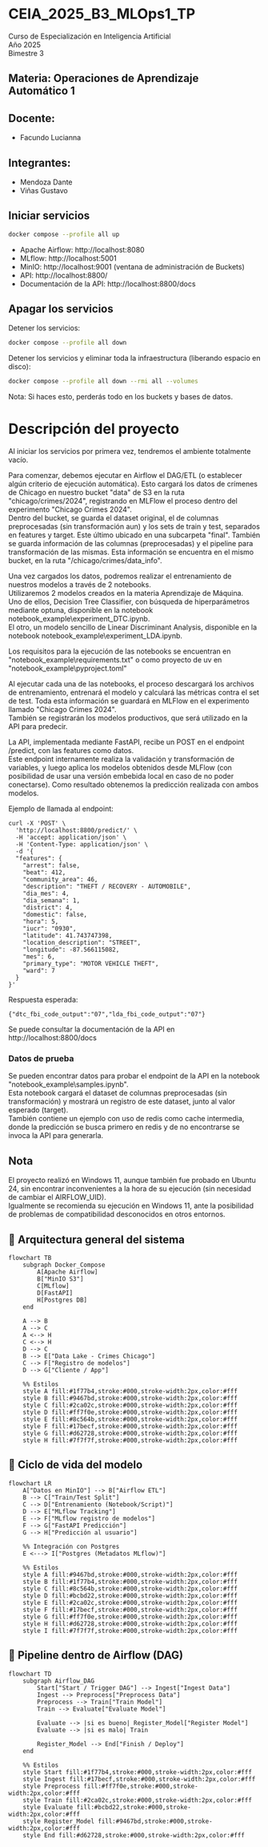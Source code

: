 # CEIA_2025_B3_MLOps1_TP

Curso de Especialización en Inteligencia Artificial  
Año 2025  
Bimestre 3  

## Materia: Operaciones de Aprendizaje Automático 1  

## Docente:
* Facundo Lucianna

## Integrantes:
* Mendoza Dante
* Viñas Gustavo


## Iniciar servicios

```bash
docker compose --profile all up
```

   - Apache Airflow: http://localhost:8080
   - MLflow: http://localhost:5001
   - MinIO: http://localhost:9001 (ventana de administración de Buckets)
   - API: http://localhost:8800/
   - Documentación de la API: http://localhost:8800/docs

## Apagar los servicios

Detener los servicios:

```bash
docker compose --profile all down
```

Detener los servicios y eliminar toda la infraestructura (liberando espacio en disco):

```bash
docker compose --profile all down --rmi all --volumes
```
Nota: Si haces esto, perderás todo en los buckets y bases de datos.

# Descripción del proyecto

Al iniciar los servicios por primera vez, tendremos el ambiente totalmente vacío.  

Para comenzar, debemos ejecutar en Airflow el DAG/ETL (o establecer algún criterio de ejecución automática). Esto cargará los datos de crímenes de Chicago en nuestro bucket "data" de S3 en la ruta "chicago/crimes/2024", registrando en MLFlow el proceso dentro del experimento "Chicago Crimes 2024".  
Dentro del bucket, se guarda el dataset original, el de columnas preprocesadas (sin transformación aun) y los sets de train y test, separados en features y target. Este último ubicado en una subcarpeta "final".
También se guarda información de las columnas (preprocesadas) y el pipeline para transformación de las mismas. Esta información se encuentra en el mismo bucket, en la ruta "/chicago/crimes/data_info".

Una vez cargados los datos, podremos realizar el entrenamiento de nuestros modelos a través de 2 notebooks.  
Utilizaremos 2 modelos creados en la materia Aprendizaje de Máquina.  
Uno de ellos, Decision Tree Classifier, con búsqueda de hiperparámetros mediante optuna, disponible en la notebook notebook_example\experiment_DTC.ipynb.  
El otro, un modelo sencillo de Linear Discriminant Analysis, disponible en la notebook notebook_example\experiment_LDA.ipynb.

Los requisitos para la ejecución de las notebooks se encuentran en "notebook_example\requirements.txt" o como proyecto de uv en "notebook_example\pyproject.toml"

Al ejecutar cada una de las notebooks, el proceso descargará los archivos de entrenamiento, entrenará el modelo y calculará las métricas contra el set de test. Toda esta información se guardará en MLFlow en el experimento llamado "Chicago Crimes 2024".  
También se registrarán los modelos productivos, que será utilizado en la API para predecir.  

La API, implementada mediante FastAPI, recibe un POST en el endpoint /predict, con las features como datos.  
Este endpoint internamente realiza la validación y transformación de variables, y luego aplica los modelos obtenidos desde MLFlow (con posibilidad de usar una versión embebida local en caso de no poder conectarse). Como resultado obtenemos la predicción realizada con ambos modelos.  

Ejemplo de llamada al endpoint:
```
curl -X 'POST' \
  'http://localhost:8800/predict/' \
  -H 'accept: application/json' \
  -H 'Content-Type: application/json' \
  -d '{
  "features": {
    "arrest": false,
    "beat": 412,
    "community_area": 46,
    "description": "THEFT / RECOVERY - AUTOMOBILE",
    "dia_mes": 4,
    "dia_semana": 1,
    "district": 4,
    "domestic": false,
    "hora": 5,
    "iucr": "0930",
    "latitude": 41.743747398,
    "location_description": "STREET",
    "longitude": -87.566115082,
    "mes": 6,
    "primary_type": "MOTOR VEHICLE THEFT",
    "ward": 7
  }
}'
```

Respuesta esperada:
```
{"dtc_fbi_code_output":"07","lda_fbi_code_output":"07"}
```

Se puede consultar la documentación de la API en http://localhost:8800/docs

### Datos de prueba
Se pueden encontrar datos para probar el endpoint de la API en la notebook "notebook_example\samples.ipynb".  
Esta notebook cargará el dataset de columnas preprocesadas (sin transformación) y mostrará un registro de este dataset, junto al valor esperado (target).  
También contiene un ejemplo con uso de redis como cache intermedia, donde la predicción se busca primero en redis y de no encontrarse se invoca la API para generarla.

## Nota
El proyecto realizó en Windows 11, aunque también fue probado en Ubuntu 24, sin encontrar inconvenientes a la hora de su ejecución (sin necesidad de cambiar el AIRFLOW_UID).  
Igualmente se recomienda su ejecución en Windows 11, ante la posibilidad de problemas de compatibilidad desconocidos en otros entornos.

## 📌 Arquitectura general del sistema
```mermaid
flowchart TB
    subgraph Docker_Compose
        A[Apache Airflow]
        B["MinIO S3"]
        C[MLflow]
        D[FastAPI]
        H[Postgres DB]
    end

    A --> B
    A --> C
    A <--> H
    C <--> H
    D --> C
    B --> E["Data Lake - Crimes Chicago"]
    C --> F["Registro de modelos"]
    D --> G["Cliente / App"]

    %% Estilos
    style A fill:#1f77b4,stroke:#000,stroke-width:2px,color:#fff
    style B fill:#9467bd,stroke:#000,stroke-width:2px,color:#fff
    style C fill:#2ca02c,stroke:#000,stroke-width:2px,color:#fff
    style D fill:#ff7f0e,stroke:#000,stroke-width:2px,color:#fff
    style E fill:#8c564b,stroke:#000,stroke-width:2px,color:#fff
    style F fill:#17becf,stroke:#000,stroke-width:2px,color:#fff
    style G fill:#d62728,stroke:#000,stroke-width:2px,color:#fff
    style H fill:#7f7f7f,stroke:#000,stroke-width:2px,color:#fff
```

## 📌 Ciclo de vida del modelo
```mermaid
flowchart LR
    A["Datos en MinIO"] --> B["Airflow ETL"]
    B --> C["Train/Test Split"]
    C --> D["Entrenamiento (Notebook/Script)"]
    D --> E["MLflow Tracking"]
    E --> F["MLflow registro de modelos"]
    F --> G["FastAPI Predicción"]
    G --> H["Predicción al usuario"]

    %% Integración con Postgres
    E <---> I["Postgres (Metadatos MLflow)"]

    %% Estilos
    style A fill:#9467bd,stroke:#000,stroke-width:2px,color:#fff
    style B fill:#1f77b4,stroke:#000,stroke-width:2px,color:#fff
    style C fill:#8c564b,stroke:#000,stroke-width:2px,color:#fff
    style D fill:#bcbd22,stroke:#000,stroke-width:2px,color:#fff
    style E fill:#2ca02c,stroke:#000,stroke-width:2px,color:#fff
    style F fill:#17becf,stroke:#000,stroke-width:2px,color:#fff
    style G fill:#ff7f0e,stroke:#000,stroke-width:2px,color:#fff
    style H fill:#d62728,stroke:#000,stroke-width:2px,color:#fff
    style I fill:#7f7f7f,stroke:#000,stroke-width:2px,color:#fff
```

## 📌 Pipeline dentro de Airflow (DAG)
```mermaid
flowchart TD
    subgraph Airflow_DAG
        Start["Start / Trigger DAG"] --> Ingest["Ingest Data"]
        Ingest --> Preprocess["Preprocess Data"]
        Preprocess --> Train["Train Model"]
        Train --> Evaluate["Evaluate Model"]

        Evaluate --> |si es bueno| Register_Model["Register Model"]
        Evaluate --> |si es malo| Train

        Register_Model --> End["Finish / Deploy"]
    end

    %% Estilos
    style Start fill:#1f77b4,stroke:#000,stroke-width:2px,color:#fff
    style Ingest fill:#17becf,stroke:#000,stroke-width:2px,color:#fff
    style Preprocess fill:#ff7f0e,stroke:#000,stroke-width:2px,color:#fff
    style Train fill:#2ca02c,stroke:#000,stroke-width:2px,color:#fff
    style Evaluate fill:#bcbd22,stroke:#000,stroke-width:2px,color:#fff
    style Register_Model fill:#9467bd,stroke:#000,stroke-width:2px,color:#fff
    style End fill:#d62728,stroke:#000,stroke-width:2px,color:#fff
```

